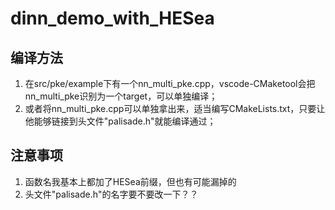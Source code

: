 # dinn_demo_with_HESea

## 编译方法
1. 在src/pke/example下有一个nn_multi_pke.cpp，vscode-CMaketool会把nn_multi_pke识别为一个target，可以单独编译；
2. 或者将nn_multi_pke.cpp可以单独拿出来，适当编写CMakeLists.txt，只要让他能够链接到头文件"palisade.h"就能编译通过；

## 注意事项
1. 函数名我基本上都加了HESea前缀，但也有可能漏掉的
2. 头文件"palisade.h"的名字要不要改一下？？